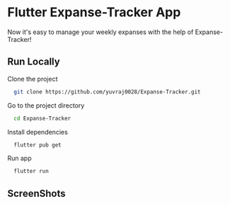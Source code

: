 # Flutter Expanse-Tracker App

Now it's easy to manage your weekly expanses with the help of Expanse-Tracker!






## Run Locally

Clone the project

```bash
  git clone https://github.com/yuvraj0028/Expanse-Tracker.git
```

Go to the project directory

```bash
  cd Expanse-Tracker
```

Install dependencies

```bash
  flutter pub get
```

Run app

```bash
  flutter run
```


## ScreenShots